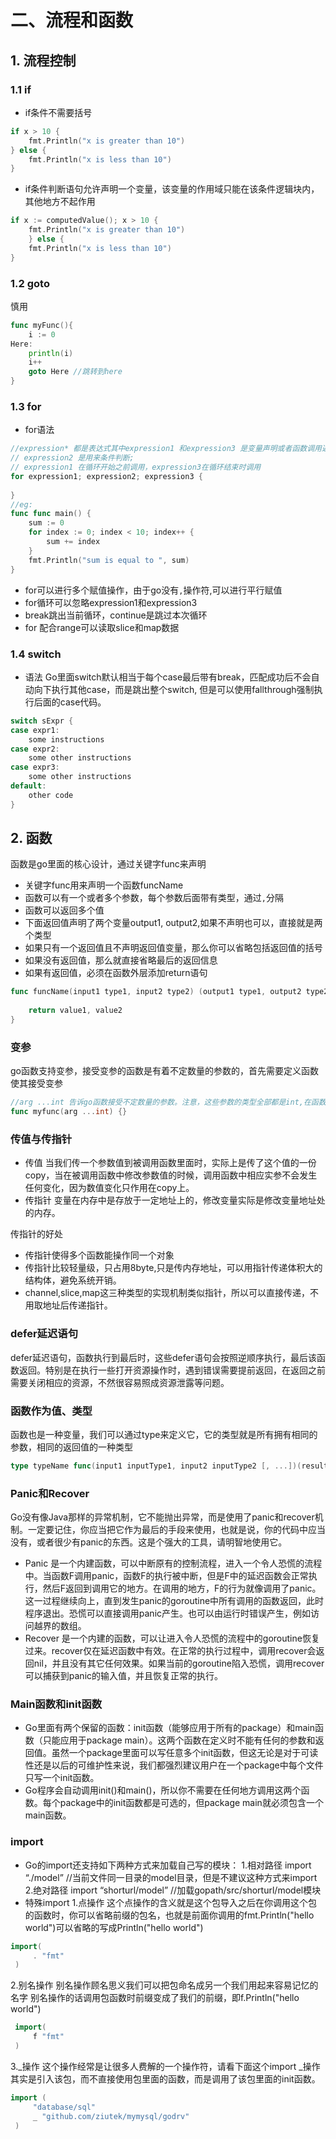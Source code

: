 # 二、流程和函数
## 1. 流程控制
### 1.1 if
* if条件不需要括号
```go
if x > 10 {
    fmt.Println("x is greater than 10")
} else {
    fmt.Println("x is less than 10")
}
```
* if条件判断语句允许声明一个变量，该变量的作用域只能在该条件逻辑块内，其他地方不起作用
```go
if x := computedValue(); x > 10 {
    fmt.Println("x is greater than 10")
    } else {
    fmt.Println("x is less than 10")
}
```
### 1.2 goto
慎用
```go
func myFunc(){
    i := 0
Here: 
    println(i)
    i++
    goto Here //跳转到here
}
```
### 1.3 for
* for语法
```go
//expression* 都是表达式其中expression1 和expression3 是变量声明或者函数调用返回值之类的；
// expression2 是用来条件判断;
// expression1 在循环开始之前调用，expression3在循环结束时调用
for expression1; expression2; expression3 {
    
}
//eg:
func func main() {
    sum := 0
    for index := 0; index < 10; index++ {
        sum += index
    }
    fmt.Println("sum is equal to ", sum)
}
```
- for可以进行多个赋值操作，由于go没有`,`操作符,可以进行平行赋值
- for循环可以忽略expression1和expression3
- break跳出当前循环，continue是跳过本次循环
- for 配合range可以读取slice和map数据
### 1.4 switch
* 语法
Go里面switch默认相当于每个case最后带有break，匹配成功后不会自动向下执行其他case，而是跳出整个switch, 但是可以使用fallthrough强制执行后面的case代码。
```go
switch sExpr {
case expr1:
    some instructions
case expr2:
    some other instructions
case expr3:
    some other instructions
default:
    other code
}
```
## 2. 函数
函数是go里面的核心设计，通过关键字func来声明
- 关键字func用来声明一个函数funcName
- 函数可以有一个或者多个参数，每个参数后面带有类型，通过`,`分隔
- 函数可以返回多个值
- 下面返回值声明了两个变量output1, output2,如果不声明也可以，直接就是两个类型
- 如果只有一个返回值且不声明返回值变量，那么你可以省略包括返回值的括号
- 如果没有返回值，那么就直接省略最后的返回信息
- 如果有返回值，必须在函数外层添加return语句
```go
func funcName(input1 type1, input2 type2) (output1 type1, output2 type2) {
    
    return value1, value2
}
```
### 变参
go函数支持变参，接受变参的函数是有着不定数量的参数的，首先需要定义函数使其接受变参
```go
//arg ...int 告诉go函数接受不定数量的参数。注意，这些参数的类型全部都是int,在函数变体中，变量arg是一个int的slice:
func myfunc(arg ...int) {}
```
### 传值与传指针
- 传值
当我们传一个参数值到被调用函数里面时，实际上是传了这个值的一份copy，当在被调用函数中修改参数值的时候，调用函数中相应实参不会发生任何变化，因为数值变化只作用在copy上。
- 传指针
变量在内存中是存放于一定地址上的，修改变量实际是修改变量地址处的内存。

传指针的好处
- 传指针使得多个函数能操作同一个对象
- 传指针比较轻量级，只占用8byte,只是传内存地址，可以用指针传递体积大的结构体，避免系统开销。
- channel,slice,map这三种类型的实现机制类似指针，所以可以直接传递，不用取地址后传递指针。

### defer延迟语句
defer延迟语句，函数执行到最后时，这些defer语句会按照逆顺序执行，最后该函数返回。特别是在执行一些打开资源操作时，遇到错误需要提前返回，在返回之前需要关闭相应的资源，不然很容易照成资源泄露等问题。

### 函数作为值、类型
函数也是一种变量，我们可以通过type来定义它，它的类型就是所有拥有相同的参数，相同的返回值的一种类型
```go
type typeName func(input1 inputType1, input2 inputType2 [, ...])(result1 resultType1 [,...])
```
### Panic和Recover
Go没有像Java那样的异常机制，它不能抛出异常，而是使用了panic和recover机制。一定要记住，你应当把它作为最后的手段来使用，也就是说，你的代码中应当没有，或者很少有panic的东西。这是个强大的工具，请明智地使用它。

* Panic
是一个内建函数，可以中断原有的控制流程，进入一个令人恐慌的流程中。当函数F调用panic，函数F的执行被中断，但是F中的延迟函数会正常执行，然后F返回到调用它的地方。在调用的地方，F的行为就像调用了panic。这一过程继续向上，直到发生panic的goroutine中所有调用的函数返回，此时程序退出。恐慌可以直接调用panic产生。也可以由运行时错误产生，例如访问越界的数组。
* Recover
是一个内建的函数，可以让进入令人恐慌的流程中的goroutine恢复过来。recover仅在延迟函数中有效。在正常的执行过程中，调用recover会返回nil，并且没有其它任何效果。如果当前的goroutine陷入恐慌，调用recover可以捕获到panic的输入值，并且恢复正常的执行。

### Main函数和init函数
- Go里面有两个保留的函数：init函数（能够应用于所有的package）和main函数（只能应用于package main）。这两个函数在定义时不能有任何的参数和返回值。虽然一个package里面可以写任意多个init函数，但这无论是对于可读性还是以后的可维护性来说，我们都强烈建议用户在一个package中每个文件只写一个init函数。
- Go程序会自动调用init()和main()，所以你不需要在任何地方调用这两个函数。每个package中的init函数都是可选的，但package main就必须包含一个main函数。

### import
- Go的import还支持如下两种方式来加载自己写的模块：
1.相对路径
import “./model” //当前文件同一目录的model目录，但是不建议这种方式来import
2.绝对路径
import “shorturl/model” //加载gopath/src/shorturl/model模块
- 特殊import
1.点操作
这个点操作的含义就是这个包导入之后在你调用这个包的函数时，你可以省略前缀的包名，也就是前面你调用的fmt.Println("hello world")可以省略的写成Println("hello world")
```go
import(
     . "fmt"
 )
```
2.别名操作
别名操作顾名思义我们可以把包命名成另一个我们用起来容易记忆的名字
别名操作的话调用包函数时前缀变成了我们的前缀，即f.Println("hello world")
```go
 import(
     f "fmt"
 )
```
3._操作
这个操作经常是让很多人费解的一个操作符，请看下面这个import
_操作其实是引入该包，而不直接使用包里面的函数，而是调用了该包里面的init函数。
```go
import (
     "database/sql"
     _ "github.com/ziutek/mymysql/godrv"
 )
```